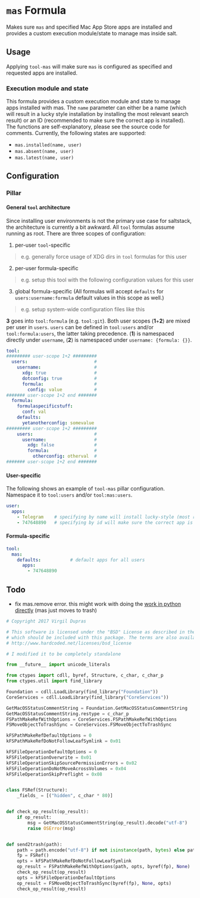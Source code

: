 # `mas` Formula
Makes sure `mas` and specified Mac App Store apps are installed and provides a custom execution module/state to manage mas inside salt.

## Usage
Applying `tool-mas` will make sure `mas` is configured as specified and requested apps are installed.

### Execution module and state
This formula provides a custom execution module and state to manage apps installed with mas. The `name` parameter can either be a name (which will result in a lucky style installation by installing the most relevant search result) or an ID (recommended to make sure the correct app is installed). The functions are self-explanatory, please see the source code for comments. Currently, the following states are supported:
* `mas.installed(name, user)`
* `mas.absent(name, user)`
* `mas.latest(name, user)`

## Configuration
### Pillar
#### General `tool` architecture
Since installing user environments is not the primary use case for saltstack, the architecture is currently a bit awkward. All `tool` formulas assume running as root. There are three scopes of configuration:
1. per-user `tool`-specific
  > e.g. generally force usage of XDG dirs in `tool` formulas for this user
2. per-user formula-specific
  > e.g. setup this tool with the following configuration values for this user
3. global formula-specific (All formulas will accept `defaults` for `users:username:formula` default values in this scope as well.)
  > e.g. setup system-wide configuration files like this

**3** goes into `tool:formula` (e.g. `tool:git`). Both user scopes (**1**+**2**) are mixed per user in `users`. `users` can be defined in `tool:users` and/or `tool:formula:users`, the latter taking precedence. (**1**) is namespaced directly under `username`, (**2**) is namespaced under `username: {formula: {}}`.

```yaml
tool:
######### user-scope 1+2 #########
  users:                         #
    username:                    #
      xdg: true                  #
      dotconfig: true            #
      formula:                   #
        config: value            #
####### user-scope 1+2 end #######
  formula:
    formulaspecificstuff:
      conf: val
    defaults:
      yetanotherconfig: somevalue
######### user-scope 1+2 #########
    users:                       #
      username:                  #
        xdg: false               #
        formula:                 #
          otherconfig: otherval  #
####### user-scope 1+2 end #######
```

#### User-specific
The following shows an example of `tool-mas` pillar configuration. Namespace it to `tool:users` and/or `tool:mas:users`.
```yaml
user:
  apps:
    - Telegram    # specifying by name will install lucky-style (most relevant search result)
    - 747648890   # specifying by id will make sure the correct app is installed
```

#### Formula-specific
```yaml
tool:
  mas:
    defaults:           # default apps for all users
      apps:
        - 747648890
```

## Todo
- fix mas.remove error. this might work with doing the [work in python directly](https://github.com/arsenetar/send2trash) (mas just moves to trash)
```python
# Copyright 2017 Virgil Dupras

# This software is licensed under the "BSD" License as described in the "LICENSE" file,
# which should be included with this package. The terms are also available at
# http://www.hardcoded.net/licenses/bsd_license

# I modified it to be completely standalone

from __future__ import unicode_literals

from ctypes import cdll, byref, Structure, c_char, c_char_p
from ctypes.util import find_library

Foundation = cdll.LoadLibrary(find_library("Foundation"))
CoreServices = cdll.LoadLibrary(find_library("CoreServices"))

GetMacOSStatusCommentString = Foundation.GetMacOSStatusCommentString
GetMacOSStatusCommentString.restype = c_char_p
FSPathMakeRefWithOptions = CoreServices.FSPathMakeRefWithOptions
FSMoveObjectToTrashSync = CoreServices.FSMoveObjectToTrashSync

kFSPathMakeRefDefaultOptions = 0
kFSPathMakeRefDoNotFollowLeafSymlink = 0x01

kFSFileOperationDefaultOptions = 0
kFSFileOperationOverwrite = 0x01
kFSFileOperationSkipSourcePermissionErrors = 0x02
kFSFileOperationDoNotMoveAcrossVolumes = 0x04
kFSFileOperationSkipPreflight = 0x08


class FSRef(Structure):
    _fields_ = [("hidden", c_char * 80)]


def check_op_result(op_result):
    if op_result:
        msg = GetMacOSStatusCommentString(op_result).decode("utf-8")
        raise OSError(msg)


def send2trash(path):
    path = path.encode("utf-8") if not isinstance(path, bytes) else path
    fp = FSRef()
    opts = kFSPathMakeRefDoNotFollowLeafSymlink
    op_result = FSPathMakeRefWithOptions(path, opts, byref(fp), None)
    check_op_result(op_result)
    opts = kFSFileOperationDefaultOptions
    op_result = FSMoveObjectToTrashSync(byref(fp), None, opts)
    check_op_result(op_result)
```
